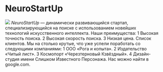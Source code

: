 # NeuroStartUp
![](https://netology-code.github.io/git-homeworks/introduction/assets/logo.png)
*NeuroStartUp* — динамически развивающийся стартап, специализирующийся на поиске с использованием новейших технологий искусственного интеллекта.
Наши преимущества:
1 Высокая точность поиска.
2 Высокая скорость поиска.
3 Низкая цена.
Список клиентов.
Мы на столько крутые, что уже успели поработать со следующими компаниями:
1 ООО «Рога и копыта».
2 Издательство «Читый лист».
3 Космопорт «Черезтерновый Кзвёздный».
4 Дизайн-студия имени Слишком Известного Персонажа.
Нас можно найти в google.com.